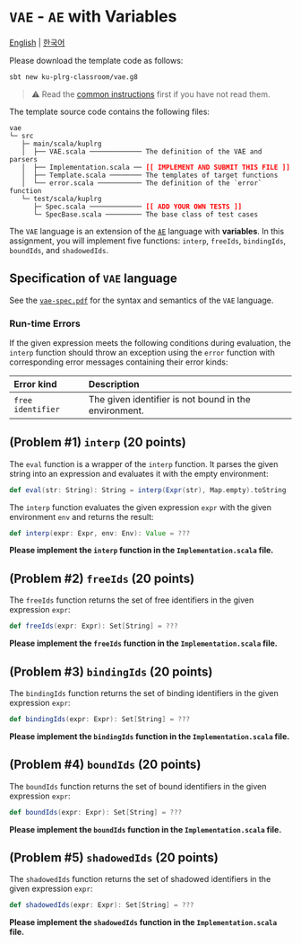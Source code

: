 # `VAE` - `AE` with Variables

[English](./README.md) | [한국어](./README.ko.md)

Please download the template code as follows:
```bash
sbt new ku-plrg-classroom/vae.g8
```

> :warning: Read the [common instructions](https://github.com/ku-plrg-classroom/docs/blob/main/README.md) first if you have not read them.

The template source code contains the following files:
<pre><code>vae
└─ src
   ├─ main/scala/kuplrg
   │  ├── VAE.scala ───────────── The definition of the VAE and parsers
   │  ├── Implementation.scala ── <b style='color:red;'>[[ IMPLEMENT AND SUBMIT THIS FILE ]]</b>
   │  ├── Template.scala ──────── The templates of target functions
   │  └── error.scala ─────────── The definition of the `error` function
   └─ test/scala/kuplrg
      ├─ Spec.scala ───────────── <b style='color:red;'>[[ ADD YOUR OWN TESTS ]]</b>
      └─ SpecBase.scala ───────── The base class of test cases</code></pre>

The `VAE` language is an extension of the [`AE`](../ae/README.md) language with
**variables**. In this assignment, you will implement five functions: `interp`,
`freeIds`, `bindingIds`, `boundIds`, and `shadowedIds`.

## Specification of `VAE` language

See the [`vae-spec.pdf`](./vae-spec.pdf) for the syntax and semantics
of the `VAE` language.

### Run-time Errors

If the given expression meets the following conditions during evaluation,
the `interp` function should throw an exception using the `error` function
with corresponding error messages containing their error kinds:

| Error kind | Description |
|:-----------|:------------|
| `free identifier` | The given identifier is not bound in the environment. |

## (Problem #1) `interp` (20 points)

The `eval` function is a wrapper of the `interp` function. It parses the given
string into an expression and evaluates it with the empty environment:
```scala
def eval(str: String): String = interp(Expr(str), Map.empty).toString
```

The `interp` function evaluates the given expression `expr` with the given
environment `env` and returns the result:
```scala
def interp(expr: Expr, env: Env): Value = ???
```
**Please implement the `interp` function in the `Implementation.scala` file.**

## (Problem #2) `freeIds` (20 points)

The `freeIds` function returns the set of free identifiers in the given
expression `expr`:
```scala
def freeIds(expr: Expr): Set[String] = ???
```
**Please implement the `freeIds` function in the `Implementation.scala` file.**

## (Problem #3) `bindingIds` (20 points)

The `bindingIds` function returns the set of binding identifiers in the given
expression `expr`:
```scala
def bindingIds(expr: Expr): Set[String] = ???
```
**Please implement the `bindingIds` function in the `Implementation.scala` file.**

## (Problem #4) `boundIds` (20 points)

The `boundIds` function returns the set of bound identifiers in the given
expression `expr`:
```scala
def boundIds(expr: Expr): Set[String] = ???
```
**Please implement the `boundIds` function in the `Implementation.scala` file.**

## (Problem #5) `shadowedIds` (20 points)

The `shadowedIds` function returns the set of shadowed identifiers in the given
expression `expr`:
```scala
def shadowedIds(expr: Expr): Set[String] = ???
```
**Please implement the `shadowedIds` function in the `Implementation.scala` file.**
